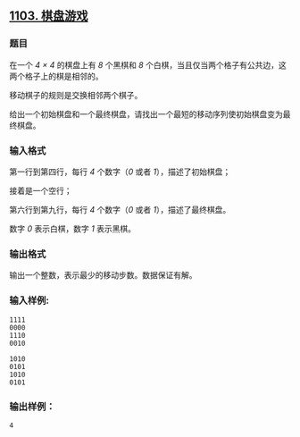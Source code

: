 ## [1103. 棋盘游戏](https://www.acwing.com/problem/content/1105/)

### 题目

在一个 *4 × 4* 的棋盘上有 *8* 个黑棋和 *8* 个白棋，当且仅当两个格子有公共边，这两个格子上的棋是相邻的。

移动棋子的规则是交换相邻两个棋子。

给出一个初始棋盘和一个最终棋盘，请找出一个最短的移动序列使初始棋盘变为最终棋盘。

### 输入格式

第一行到第四行，每行 *4* 个数字（*0* 或者 *1*），描述了初始棋盘；

接着是一个空行；

第六行到第九行，每行 *4* 个数字（*0* 或者 *1*），描述了最终棋盘。

数字 *0* 表示白棋，数字 *1* 表示黑棋。

### 输出格式

输出一个整数，表示最少的移动步数。数据保证有解。

### 输入样例:

```
1111
0000
1110
0010

1010
0101
1010
0101
```

### 输出样例：

```
4
```

